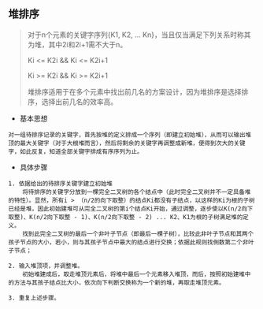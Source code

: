 ## 堆排序

> 对于n个元素的关键字序列{K1, K2, ... Kn}，当且仅当满足下列关系时称其为堆，其中2i和2i+1需不大于n。
>
> Ki <= K2i && Ki <= K2i+1
>
> Ki >= K2i && Ki >= K2i+1
>
> 堆排序适用于在多个元素中找出前几名的方案设计，因为堆排序是选择排序，选择出前几名的效率高。

* 基本思想

```
对一组待排序记录的关键字，首先按堆的定义排成一个序列（即建立初始堆），从而可以输出堆顶的最大关键字（对于大根堆而言），然后将剩余的关键字再调整成新堆，便得到次大的关键字，如此反复，知道全部关键字排成有序序列为止。
```

* 具体步骤

```
1. 依据给出的待排序关键字建立初始堆
	将待排序的关键字分放到一棵完全二叉树的各个结点中（此时完全二叉树并不一定具备堆的特性）。显然，所有i > （n/2的向下取整）的结点Ki都没有子结点，以这样的Ki为根的子树已经是堆，因此初始建堆可从完全二叉树的第i个结点Ki开始，通过调整，逐步使以K(n/2向下取整)、K(n/2向下取整 - 1)、K(n/2向下取整 - 2) ... K2、K1为根的子树满足堆的定义。
	找到此完全二叉树的最后一个非叶子节点（即最后一棵子树），比较此非叶子节点和其两个孩子节点的大小，若小，则与其孩子节点中最大的结点进行交换；依据此规则找倒数第二个非叶子节点；
	
2. 输入堆顶项，并调整堆。
	初始堆建成后，取走堆顶元素后，将堆中最后一个元素移入堆顶，而后，按照初始建堆中的方法与其孩子结点比大小，依次向下判断交换称为一个新的堆，再取走堆顶元素。

3. 重复上述步骤。
```

